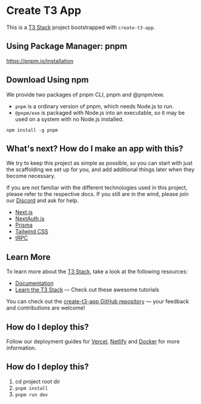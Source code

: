 # Create T3 App

This is a [T3 Stack](https://create.t3.gg/) project bootstrapped with `create-t3-app`.

## Using Package Manager: pnpm

https://pnpm.io/installation

## Download Using npm
We provide two packages of pnpm CLI, pnpm and @pnpm/exe.

- `pnpm` is a ordinary version of pnpm, which needs Node.js to run.
- `@pnpm/exe` is packaged with Node.js into an executable, so it may be used on a system with no Node.js installed.

```
npm install -g pnpm
```
## What's next? How do I make an app with this?

We try to keep this project as simple as possible, so you can start with just the scaffolding we set up for you, and add additional things later when they become necessary.

If you are not familiar with the different technologies used in this project, please refer to the respective docs. If you still are in the wind, please join our [Discord](https://t3.gg/discord) and ask for help.

- [Next.js](https://nextjs.org)
- [NextAuth.js](https://next-auth.js.org)
- [Prisma](https://prisma.io)
- [Tailwind CSS](https://tailwindcss.com)
- [tRPC](https://trpc.io)

## Learn More

To learn more about the [T3 Stack](https://create.t3.gg/), take a look at the following resources:

- [Documentation](https://create.t3.gg/)
- [Learn the T3 Stack](https://create.t3.gg/en/faq#what-learning-resources-are-currently-available) — Check out these awesome tutorials

You can check out the [create-t3-app GitHub repository](https://github.com/t3-oss/create-t3-app) — your feedback and contributions are welcome!

## How do I deploy this?

Follow our deployment guides for [Vercel](https://create.t3.gg/en/deployment/vercel), [Netlify](https://create.t3.gg/en/deployment/netlify) and [Docker](https://create.t3.gg/en/deployment/docker) for more information.

## How do I deploy this?

1. cd project root dir
2. ``` pnpm install ```
3. ``` pnpm run dev ```
